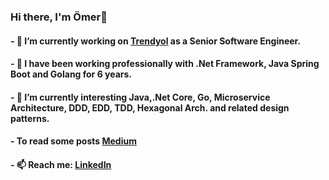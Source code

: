 ### Hi there, I'm Ömer👋
#### - 🔭 I’m currently working on [Trendyol](https://www.trendyol.com/) as a Senior Software Engineer.
#### - 🔭 I have been working professionally with .Net Framework, Java Spring Boot and Golang for 6 years.
#### - 🌱 I’m currently interesting Java,.Net Core, Go, Microservice Architecture, DDD, EDD, TDD, Hexagonal Arch. and related design patterns.
#### - To read some posts [Medium](https://medium.com/@ceylanomer)
#### - 📫 Reach me: [LinkedIn](https://www.linkedin.com/in/ceylanomer/)

<!--
**ceylanomer/ceylanomer** is a ✨ _special_ ✨ repository because its `README.md` (this file) appears on your GitHub profile.

Here are some ideas to get you started:



- 👯 I’m looking to collaborate on ...
- 🤔 I’m looking for help with ...
- 💬 Ask me about ...
- 😄 Pronouns: ...
- ⚡ Fun fact: ...
-->
